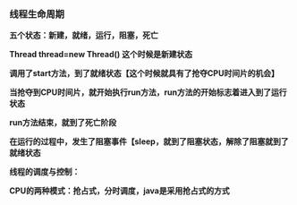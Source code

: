 ### 线程生命周期

**五个状态：新建，就绪，运行，阻塞，死亡**



**Thread thread=new Thread()   这个时候是新建状态**



**调用了start方法，到了就绪状态【这个时候就具有了抢夺CPU时间片的机会】**



**当抢夺到CPU时间片，就开始执行run方法，run方法的开始标志着进入到了运行状态**



**run方法结束，就到了死亡阶段**



**在运行的过程中，发生了阻塞事件【sleep，就到了阻塞状态，解除了阻塞就到了就绪状态**



**线程的调度与控制：**

**CPU的两种模式：抢占式，分时调度，java是采用抢占式的方式**

